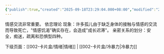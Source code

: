 ```yaml
---
{"publish":true,"created":"2025-09-18T23:29:04.000+08:00","modified":"2025-09-19T08:07:27.528+08:00","tags":["成长","家庭","亲密关系"],"cssclasses":""}
---
```


情感交流非常重要。
依恋理论 现象：许多孤儿由于缺乏身体的接触与情感的交流而导致死亡，"情感饥渴"确实存在，会造成"成长迟滞"。
亲密关系的划分：安全，痴迷，疏离和恐惧型四种。



下级页面：[[002-卡片盒/情绪\|情绪]] | [[002-卡片盒/冷暴力\|冷暴力]]